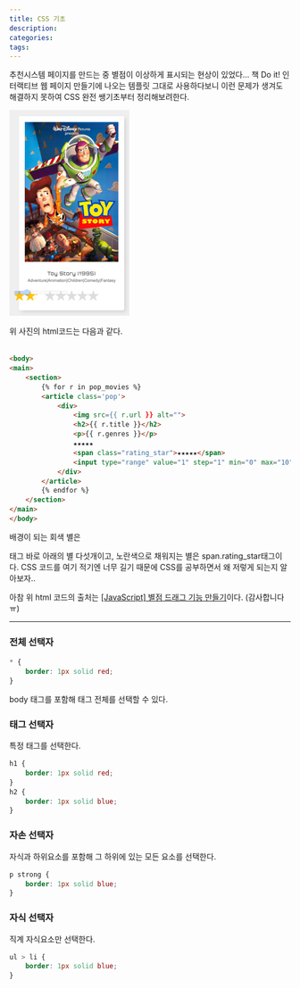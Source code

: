 ```yaml
---
title: CSS 기초
description:
categories:
tags:
---
```


추천시스템 페이지를 만드는 중 별점이 이상하게 표시되는 현상이 있었다... 책 Do it! 인터랙티브 웹 페이지 만들기에 나오는 템플릿 그대로 사용하다보니 이런 문제가 생겨도 해결하지 못하여 CSS 완전 쌩기초부터
정리해보려한다.

![0](../assets/images/toystory_weird_rating.png)

위 사진의 html코드는 다음과 같다.

```html

<body>
<main>
    <section>
        {% for r in pop_movies %}
        <article class='pop'>
            <div>
                <img src={{ r.url }} alt="">
                <h2>{{ r.title }}</h2>
                <p>{{ r.genres }}</p>
                ★★★★★
                <span class="rating_star">★★★★★</span>
                <input type="range" value="1" step="1" min="0" max="10">
            </div>
        </article>
        {% endfor %}
    </section>
</main>
</body>
```

배경이 되는 회색 별은 <p>태그 바로 아래의 별 다섯개이고, 노란색으로 채워지는 별은 span.rating_star태그이다.
CSS 코드를 여기 적기엔 너무 길기 때문에 CSS를 공부하면서 왜 저렇게 되는지 알아보자..

아참 위 html 코드의 출처는 [[JavaScript] 별점 드래그 기능 만들기](https://stickode.tistory.com/639)이다. (감사합니다ㅠ)


---

### 전체 선택자

```css
* {
    border: 1px solid red;
}
```
body 태그를 포함해 태그 전체를 선택할 수 있다.

### 태그 선택자
특정 태그를 선택한다.

```css
h1 {
    border: 1px solid red;
}
h2 {
    border: 1px solid blue;
}
```


### 자손 선택자
자식과 하위요소를 포함해 그 하위에 있는 모든 요소를 선택한다.
```css
p strong {
    border: 1px solid blue;
}
```



### 자식 선택자
직계 자식요소만 선택한다.
```css
ul > li {
    border: 1px solid blue;
}
```
